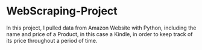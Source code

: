 # WebScraping-Project


In this project, I pulled data from Amazon Website with Python, including the name and price of a Product, in this case a Kindle,
in order to keep track of its price throughout a period of time.
